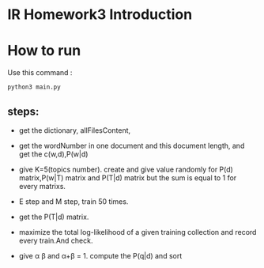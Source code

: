 # IR Homework3 Introduction

# How to run
Use this command :
```
python3 main.py
```

## steps:
+ get the dictionary, allFilesContent,
+ get the wordNumber in one document and this document length, and get the c(w,d),P(w|d)

+ give K=5(topics number). create and give value randomly for P(d) matrix,P(w|T) matrix and P(T|d) matrix but the sum is equal to 1 for every matrixs.

+ E step and M step, train 50 times.

+ get the P(T|d) matrix.

+ maximize the total log-likelihood of a given training collection and record every train.And check.

+ give α β and  α+β = 1. compute the P(q|d) and sort
